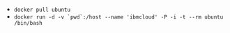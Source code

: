 * ```docker pull ubuntu```
* ```docker run -d -v `pwd`:/host --name 'ibmcloud' -P -i -t --rm ubuntu /bin/bash```
